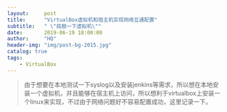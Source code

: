 ```yaml
---
layout:     post
title:      "VirtualBox虚拟机和宿主机实现网络互通配置"
subtitle:   " \"捣鼓一下虚拟机\""
date:       2019-06-19 18:00:00
author:     "HQ"
header-img: "img/post-bg-2015.jpg"
catalog: true
tags:
    - VirtualBox
---
```


>由于想要在本地测试一下syslog以及安装jenkins等需求，所以想在本地安装一个虚拟机，并且能够在宿主机上访问，所以想利于virtualbox上安装一个linux来实现，不过由于网络问题好不容易配置成功，这里记录一下。
